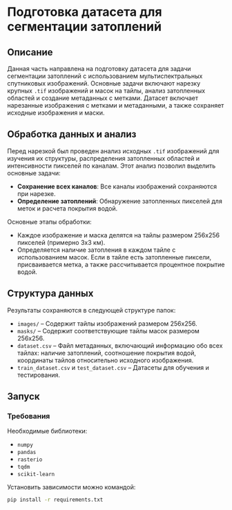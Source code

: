 # Подготовка датасета для сегментации затоплений

## Описание
Данная часть направлена на подготовку датасета для задачи сегментации затоплений с использованием мультиспектральных спутниковых изображений. Основные задачи включают нарезку крупных `.tif` изображений и масок на тайлы, анализ затопленных областей и создание метаданных с метками. Датасет включает нарезанные изображения с метками и метаданными, а также сохраняет исходные изображения и маски.

## Обработка данных и анализ
Перед нарезкой был проведен анализ исходных `.tif` изображений для изучения их структуры, распределения затопленных областей и интенсивности пикселей по каналам. Этот анализ позволил выделить основные задачи:
- **Сохранение всех каналов**: Все каналы изображений сохраняются при нарезке.
- **Определение затоплений**: Обнаружение затопленных пикселей для меток и расчета покрытия водой.

Основные этапы обработки:
- Каждое изображение и маска делятся на тайлы размером 256x256 пикселей (примерно 3x3 км).
- Определяется наличие затопления в каждом тайле с использованием масок. Если в тайле есть затопленные пиксели, присваивается метка, а также рассчитывается процентное покрытие водой.

## Структура данных
Результаты сохраняются в следующей структуре папок:
- `images/` – Содержит тайлы изображений размером 256x256.
- `masks/` – Содержит соответствующие тайлы масок размером 256x256.
- `dataset.csv` – Файл метаданных, включающий информацию обо всех тайлах: наличие затоплений, соотношение покрытия водой, координаты тайлов относительно исходного изображения.
- `train_dataset.csv` и `test_dataset.csv` – Датасеты для обучения и тестирования.

## Запуск

### Требования
Необходимые библиотеки:
- `numpy`
- `pandas`
- `rasterio`
- `tqdm`
- `scikit-learn`

Установить зависимости можно командой:
```bash
pip install -r requirements.txt
